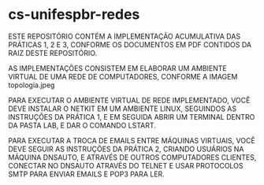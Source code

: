 # cs-unifespbr-redes
ESTE REPOSITÓRIO CONTÉM A IMPLEMENTAÇÃO ACUMULATIVA DAS PRÁTICAS 1, 2 E 3, CONFORME OS DOCUMENTOS EM PDF CONTIDOS DA RAIZ DESTE REPOSITÓRIO.

AS IMPLEMENTAÇÕES CONSISTEM EM ELABORAR UM AMBIENTE VIRTUAL DE UMA REDE DE COMPUTADORES, CONFORME A IMAGEM topologia.jpeg 

PARA EXECUTAR O AMBIENTE VIRTUAL DE REDE IMPLEMENTADO, VOCÊ DEVE INSTALAR O NETKIT EM UM AMBIENTE LINUX, SEGUINDOS AS INSTRUÇÕES DA PRÁTICA 1, E EM SEGUIDA ABRIR UM TERMINAL DENTRO DA PASTA LAB, E DAR O COMANDO LSTART.

PARA EXECUTAR A TROCA DE EMAILS ENTRE MÁQUINAS VIRTUAIS, VOCÊ DEVE SEGUIR AS INSTRUÇÕES DA PRÁTICA 2, CRIANDO USUÁRIOS NA MÁQUINA DNSAUTO, E ATRAVÉS DE OUTROS COMPUTADORES CLIENTES, CONECTAR NO DNSAUTO ATRAVÉS DO TELNET E USAR PROTOCOLOS SMTP PARA ENVIAR EMAILS E POP3 PARA LER.